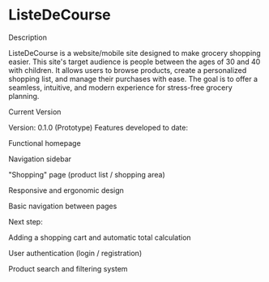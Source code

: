 # ListeDeCourse
Description

ListeDeCourse is a website/mobile site designed to make grocery shopping easier.
This site's target audience is people between the ages of 30 and 40 with children.
It allows users to browse products, create a personalized shopping list, and manage their purchases with ease.
The goal is to offer a seamless, intuitive, and modern experience for stress-free grocery planning.

Current Version

Version: 0.1.0 (Prototype)
Features developed to date:

Functional homepage

Navigation sidebar

"Shopping" page (product list / shopping area)

Responsive and ergonomic design

Basic navigation between pages

Next step:

Adding a shopping cart and automatic total calculation

User authentication (login / registration)

Product search and filtering system

